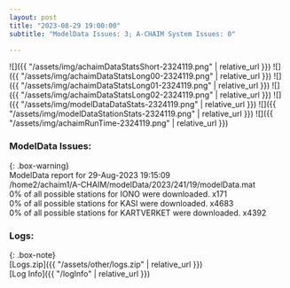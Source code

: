```yaml
---
layout: post
title: "2023-08-29 19:00:00"
subtitle: "ModelData Issues: 3; A-CHAIM System Issues: 0"

---
```


![]({{ "/assets/img/achaimDataStatsShort-2324119.png" | relative_url }})
![]({{ "/assets/img/achaimDataStatsLong00-2324119.png" | relative_url }})
![]({{ "/assets/img/achaimDataStatsLong01-2324119.png" | relative_url }})
![]({{ "/assets/img/achaimDataStatsLong02-2324119.png" | relative_url }})
![]({{ "/assets/img/modelDataDataStats-2324119.png" | relative_url }})
![]({{ "/assets/img/modelDataStationStats-2324119.png" | relative_url }})
![]({{ "/assets/img/achaimRunTime-2324119.png" | relative_url }})


### ModelData Issues:  
  
{: .box-warning}  
 ModelData report for 29-Aug-2023 19:15:09   
 /home2/achaim1/A-CHAIM/modelData/2023/241/19/modelData.mat   
 0% of all possible stations for IONO were downloaded. x171   
 0% of all possible stations for KASI were downloaded. x4683   
 0% of all possible stations for KARTVERKET were downloaded. x4392   
  


### Logs:  
  
{: .box-note}  
[Logs.zip]({{ "/assets/other/logs.zip" | relative_url }})  
[Log Info]({{ "/logInfo" | relative_url }})  
